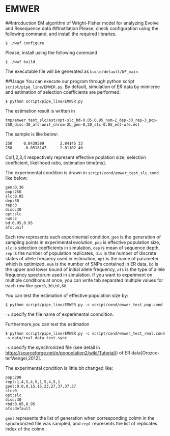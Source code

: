 # EMWER
##Introduction
EM algorithm of Wright-Fisher model for analyzing Evolve and Resequence data
##Instllation
Please, check configuration using the following command,
and install the required libraries.

```shell-session
$ ./waf configure
```

Please, install using the following command

```shell-session
$ ./waf build
```

The executable file will be generated as `build/default/WF_main`

##Usage
You can execute our program through python script `script/pipe_line/EMWER.py`.
By default, simulation of ER data by mimicree and
estimation of selection coefficients are performed.

```shell-session
$ python script/pipe_line/EMWER.py
```

The estimation result is written in

```
tmp/emwer_test_slc/est/opt-slc_bd-0.05,0.95_num-2_dep-30_rep-3_pop-250_disc-30_afs-unif_chrom-2L_gen-0,30_slc-0.05_est-wfe.est
```

The sample is like below:

```
250     0.0439589       2.84145 33
250     -0.0518147      2.81102 40
```

Col1,2,3,4 respectively represent effective poplation size, selection coefficient, likelihood ratio, estimation time[ms].

The experimental condition is drawn in `script/cond/emwer_test_slc.cond` like below:

```
gen:0,30
pop:250
slc:0.05
dep:30
rep:3
disc:30
opt:slc
num:2
bd:0.05,0.95
afs:unif
```

Each row represents each experimental condition.;`gen` is the generation of sampling points in experimental evolution, `pop` is effective population size, `slc` is selection coefficients in simulation, `dep` is mean of sequence depth, `rep` is the number of population replicates, `dis` is the number of discrete states of allele frequecy used in estimation, `opt` is the name of parameter which is optimized, `num` is the number of SNPs contained in ER data, `bd` is the upper and lower bound of initial allele frequency, `afs` is the type of allele frequency spectorum used in simulation. If you want to  experiment on multiple conditions at once, you can write tab separated multiple values for each row like `gen:0,30\t0,60`.

You can test the estimation of effective population size by:

```shell-session
$ python script/pipe_line/EMWER.py -c script/cond/emwer_test_pop.cond
```

`-c` specify the file name of experimental conndition.

Furthermore,you can test the estimation
```shell-session
$ python script/pipe_line/EMWER.py -c script/cond/emwer_test_real.cond -s data/real_data_test.sync
```
`-s` specify the synchronized file (see detail in https://sourceforge.net/p/popoolation2/wiki/Tutorial/) of ER data[Orozco-terWengel,2012].

The experimental condition is little bit changed like:

```
pop:200
repl:1,4,5,4,5,1,5,4,5,1
genl:0,0,0,15,15,23,27,37,37,37
slc:0
opt:slc
disc:30
rbd:0.05,0.95
afs:default
```

`genl` represents the list of generation when corresponding colmn in the synchronized file was sampled, and `repl` represents the list of replicates index of the colmn.

